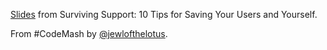 [Slides](http://bit.ly/surviving-support) from Surviving Support: 10 Tips for Saving Your Users and Yourself.

From #CodeMash by [@jewlofthelotus](https://twitter.com/jewlofthelotus).
